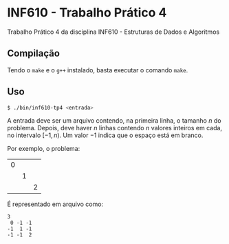 # INF610 - Trabalho Prático 4

Trabalho Prático 4 da disciplina INF610 - Estruturas de Dados e Algoritmos

## Compilação

Tendo o `make` e o `g++` instalado, basta executar o comando `make`.

## Uso

```bash
$ ./bin/inf610-tp4 <entrada>
```

A entrada deve ser um arquivo contendo, na primeira linha, o tamanho $n$ do problema.
Depois, deve haver $n$ linhas contendo $n$ valores inteiros em cada, no intervalo $[-1,n)$.
Um valor $-1$ indica que o espaço está em branco.


Por exemplo, o problema:

| | | |
|:-|:-|:-|
|0| | |
| |1| |
| | |2|


É representado em arquivo como:
 
```
3
 0 -1 -1
-1  1 -1
-1 -1  2
```